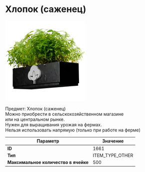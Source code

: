 # Хлопок (саженец)

![Item Image](../img/1661.webp?raw=true)

Предмет: Хлопок (саженец)<br>Можно приобрести в сельскохозяйственном магазине<br>или на центральном рынке.<br>Нужен для выращивания урожая на фермах.<br>Нельзя использовать напрямую (только при работе на ферме)


| Параметр | Значение |
|----------|----------|
| **ID** | 1661 |
| **Тип** | ITEM_TYPE_OTHER |
| **Максимальное количество в ячейке** | 500 |

